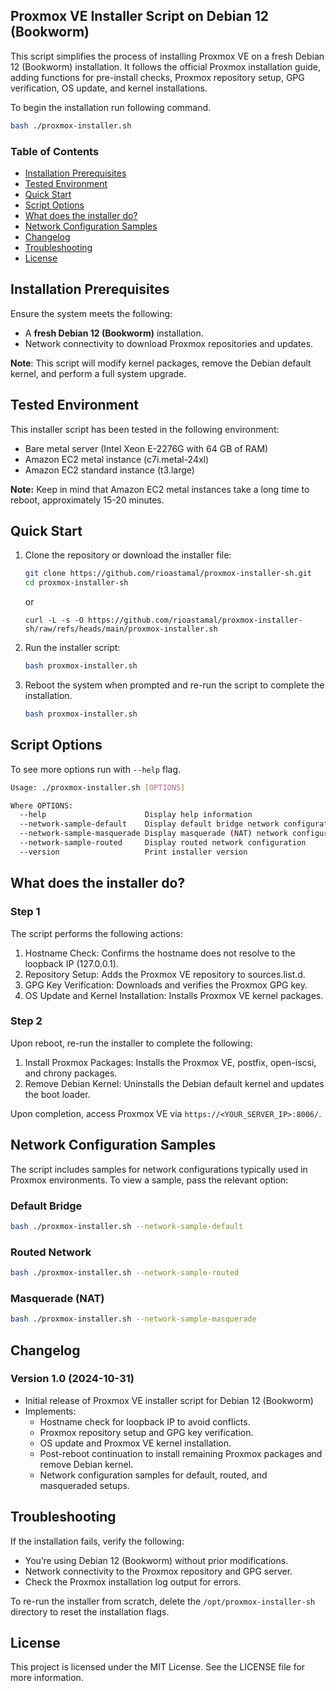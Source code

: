 ## Proxmox VE Installer Script on Debian 12 (Bookworm)

This script simplifies the process of installing Proxmox VE on a fresh Debian 12 (Bookworm) installation. It follows the official Proxmox installation guide, adding functions for pre-install checks, Proxmox repository setup, GPG verification, OS update, and kernel installations.

To begin the installation run following command.

```sh
bash ./proxmox-installer.sh
```


### Table of Contents

- [Installation Prerequisites](#installation-prerequisites)
- [Tested Environment](#tested-environment)
- [Quick Start](#quick-start)
- [Script Options](#script-options)
- [What does the installer do?](#what-does-the-installer-do)
- [Network Configuration Samples](#network-configuration-samples)
- [Changelog](#changelog)
- [Troubleshooting](#troubleshooting)
- [License](#license)


## Installation Prerequisites

Ensure the system meets the following:

- A **fresh Debian 12 (Bookworm)** installation.
- Network connectivity to download Proxmox repositories and updates.

**Note**: This script will modify kernel packages, remove the Debian default kernel, and perform a full system upgrade.

## Tested Environment

This installer script has been tested in the following environment:

- Bare metal server (Intel Xeon E-2276G with 64 GB of RAM)
- Amazon EC2 metal instance (c7i.metal-24xl)
- Amazon EC2 standard instance (t3.large)

**Note:** Keep in mind that Amazon EC2 metal instances take a long time to reboot, approximately 15-20 minutes.

## Quick Start

1. Clone the repository or download the installer file:

    ```sh
    git clone https://github.com/rioastamal/proxmox-installer-sh.git
    cd proxmox-installer-sh
    ```

    or

    ```
    curl -L -s -O https://github.com/rioastamal/proxmox-installer-sh/raw/refs/heads/main/proxmox-installer.sh
    ```

2. Run the installer script:

    ```sh
    bash proxmox-installer.sh
    ```

3. Reboot the system when prompted and re-run the script to complete the installation.


   ```sh
   bash proxmox-installer.sh
   ```


## Script Options

To see more options run with `--help` flag.


```sh
Usage: ./proxmox-installer.sh [OPTIONS]

Where OPTIONS:
  --help                      Display help information
  --network-sample-default    Display default bridge network configuration
  --network-sample-masquerade Display masquerade (NAT) network configuration
  --network-sample-routed     Display routed network configuration
  --version                   Print installer version
```

## What does the installer do?

### Step 1

The script performs the following actions:

1. Hostname Check: Confirms the hostname does not resolve to the loopback IP (127.0.0.1).
1. Repository Setup: Adds the Proxmox VE repository to sources.list.d.
1. GPG Key Verification: Downloads and verifies the Proxmox GPG key.
1. OS Update and Kernel Installation: Installs Proxmox VE kernel packages.


### Step 2

Upon reboot, re-run the installer to complete the following:

1. Install Proxmox Packages: Installs the Proxmox VE, postfix, open-iscsi, and chrony packages.
1. Remove Debian Kernel: Uninstalls the Debian default kernel and updates the boot loader.

Upon completion, access Proxmox VE via `https://<YOUR_SERVER_IP>:8006/`.

## Network Configuration Samples

The script includes samples for network configurations typically used in Proxmox environments. To view a sample, pass the relevant option:

### Default Bridge

```sh
bash ./proxmox-installer.sh --network-sample-default
```

### Routed Network

```sh
bash ./proxmox-installer.sh --network-sample-routed
```

### Masquerade (NAT)

```sh
bash ./proxmox-installer.sh --network-sample-masquerade
```

## Changelog

### Version 1.0 (2024-10-31)

- Initial release of Proxmox VE installer script for Debian 12 (Bookworm)
- Implements:
  - Hostname check for loopback IP to avoid conflicts.
  - Proxmox repository setup and GPG key verification.
  - OS update and Proxmox VE kernel installation.
  - Post-reboot continuation to install remaining Proxmox packages and remove Debian kernel.
  - Network configuration samples for default, routed, and masqueraded setups.

## Troubleshooting

If the installation fails, verify the following:

- You’re using Debian 12 (Bookworm) without prior modifications.
- Network connectivity to the Proxmox repository and GPG server.
- Check the Proxmox installation log output for errors.

To re-run the installer from scratch, delete the `/opt/proxmox-installer-sh` directory to reset the installation flags.

## License

This project is licensed under the MIT License. See the LICENSE file for more information.
